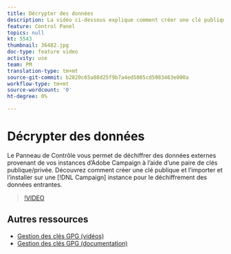 ```yaml
---
title: Décrypter des données
description: La vidéo ci-dessous explique comment créer une clé publique et l’importer et l’installer sur une instance Campaign pour le déchiffrement des données.
feature: Control Panel
topics: null
kt: 5543
thumbnail: 36482.jpg
doc-type: feature video
activity: use
team: PM
translation-type: tm+mt
source-git-commit: b2820c65a88d25f9b7a4ed5005cd5083463e000a
workflow-type: tm+mt
source-wordcount: '0'
ht-degree: 0%

---
```



# Décrypter des données

Le Panneau de Contrôle vous permet de déchiffrer des données externes provenant de vos instances d’Adobe Campaign à l’aide d’une paire de clés publique/privée.
Découvrez comment créer une clé publique et l’importer et l’installer sur une [!DNL Campaign] instance pour le déchiffrement des données entrantes.

>[!VIDEO](https://video.tv.adobe.com/v/36482?quality=12)

## Autres ressources

* [Gestion des clés GPG (vidéos)](./gpg-key-management-overview.md)
* [Gestion des clés GPG (documentation)](https://docs.adobe.com/content/help/en/control-panel/using/instances-settings/gpg-keys-management.html)
